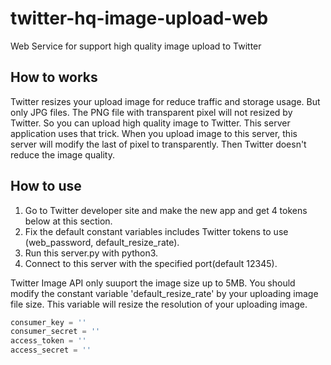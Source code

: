# twitter-hq-image-upload-web
Web Service for support high quality image upload to Twitter


How to works
-----

Twitter resizes your upload image for reduce traffic and storage usage. But only JPG files.
The PNG file with transparent pixel will not resized by Twitter. So you can upload high quality image to Twitter.
This server application uses that trick. When you upload image to this server, this server will modify the last of pixel to transparently. Then Twitter doesn't reduce the image quality.

How to use
-----

1. Go to Twitter developer site and make the new app and get 4 tokens below at this section.
2. Fix the default constant variables includes Twitter tokens to use (web_password, default_resize_rate).
3. Run this server.py with python3.
4. Connect to this server with the specified port(default 12345).

Twitter Image API only suuport the image size up to 5MB. You should modify the constant variable 'default_resize_rate' by your uploading image file size. This variable will resize the resolution of your uploading image.

```python
consumer_key = ''
consumer_secret = ''
access_token = ''
access_secret = ''
```
